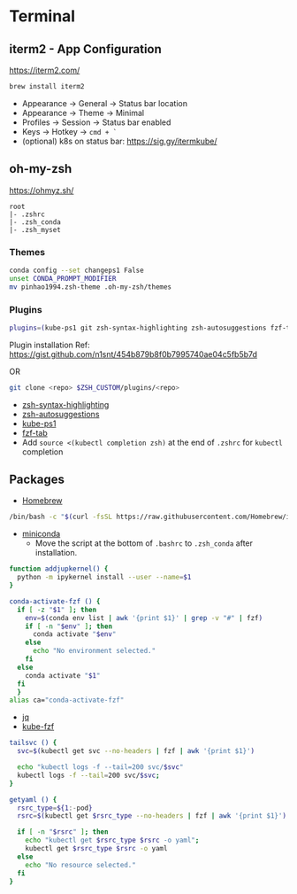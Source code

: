# Terminal

## iterm2 - App Configuration

https://iterm2.com/

```bash
brew install iterm2
```

* Appearance &rarr; General &rarr; Status bar location
* Appearance &rarr; Theme &rarr; Minimal
* Profiles &rarr; Session &rarr; Status bar enabled
* Keys &rarr; Hotkey &rarr; `` cmd + ` ``
* (optional) k8s on status bar: https://sig.gy/itermkube/  

## oh-my-zsh

https://ohmyz.sh/

```
root
|- .zshrc
|- .zsh_conda
|- .zsh_myset
```

### Themes

```bash
conda config --set changeps1 False
unset CONDA_PROMPT_MODIFIER
mv pinhao1994.zsh-theme .oh-my-zsh/themes
```

### Plugins

```bash
plugins=(kube-ps1 git zsh-syntax-highlighting zsh-autosuggestions fzf-tab)
```

Plugin installation Ref: https://gist.github.com/n1snt/454b879b8f0b7995740ae04c5fb5b7d

OR

```bash
git clone <repo> $ZSH_CUSTOM/plugins/<repo>
```

* [zsh-syntax-highlighting](https://github.com/zsh-users/zsh-syntax-highlighting.git)
* [zsh-autosuggestions](https://github.com/zsh-users/zsh-autosuggestions)
* [kube-ps1](https://github.com/jonmosco/kube-ps1)
* [fzf-tab](https://github.com/Aloxaf/fzf-tab)
* Add `source <(kubectl completion zsh)` at the end of `.zshrc` for `kubectl` completion



## Packages

* [Homebrew](https://brew.sh/)

```bash
/bin/bash -c "$(curl -fsSL https://raw.githubusercontent.com/Homebrew/install/HEAD/install.sh)"
```

* [miniconda](https://docs.conda.io/en/latest/miniconda.html)
  * Move the script at the bottom of `.bashrc` to `.zsh_conda` after installation.

```bash
function addjupkernel() {
  python -m ipykernel install --user --name=$1
}

conda-activate-fzf () {
  if [ -z "$1" ]; then
    env=$(conda env list | awk '{print $1}' | grep -v "#" | fzf)
    if [ -n "$env" ]; then
      conda activate "$env"
    else
      echo "No environment selected."
    fi
  else
    conda activate "$1"
  fi
  }
alias ca="conda-activate-fzf"
```

* [jq](https://jqlang.github.io/jq/)
* [kube-fzf](https://github.com/thecasualcoder/kube-fzf)

```bash
tailsvc () {
  svc=$(kubectl get svc --no-headers | fzf | awk '{print $1}')

  echo "kubectl logs -f --tail=200 svc/$svc"
  kubectl logs -f --tail=200 svc/$svc;
}

getyaml () {
  rsrc_type=${1:-pod}
  rsrc=$(kubectl get $rsrc_type --no-headers | fzf | awk '{print $1}')

  if [ -n "$rsrc" ]; then
    echo "kubectl get $rsrc_type $rsrc -o yaml";
    kubectl get $rsrc_type $rsrc -o yaml
  else
    echo "No resource selected."
  fi
}
```
  
